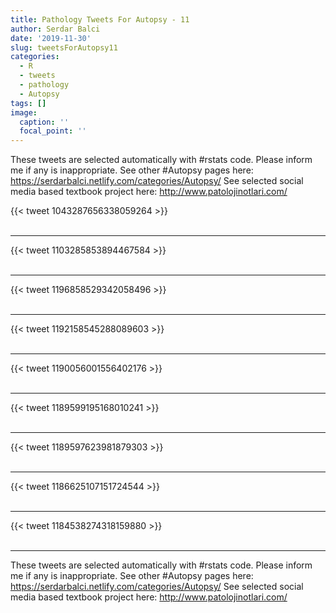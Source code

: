 ```yaml
---
title: Pathology Tweets For Autopsy - 11
author: Serdar Balci
date: '2019-11-30'
slug: tweetsForAutopsy11
categories:
  - R
  - tweets
  - pathology
  - Autopsy
tags: []
image:
  caption: ''
  focal_point: ''
---
```



These tweets are selected automatically with #rstats code. Please inform me if any is inappropriate.
See other #Autopsy pages here: https://serdarbalci.netlify.com/categories/Autopsy/ 
See selected social media based textbook project here: http://www.patolojinotlari.com/

{{< tweet 1043287656338059264 >}}
<br>
<br>
<hr>
{{< tweet 1103285853894467584 >}}
<br>
<br>
<hr>
{{< tweet 1196858529342058496 >}}
<br>
<br>
<hr>
{{< tweet 1192158545288089603 >}}
<br>
<br>
<hr>
{{< tweet 1190056001556402176 >}}
<br>
<br>
<hr>
{{< tweet 1189599195168010241 >}}
<br>
<br>
<hr>
{{< tweet 1189597623981879303 >}}
<br>
<br>
<hr>
{{< tweet 1186625107151724544 >}}
<br>
<br>
<hr>
{{< tweet 1184538274318159880 >}}
<br>
<br>
<hr>


These tweets are selected automatically with #rstats code. Please inform me if any is inappropriate.
See other #Autopsy pages here: https://serdarbalci.netlify.com/categories/Autopsy/ 
See selected social media based textbook project here: http://www.patolojinotlari.com/
